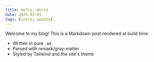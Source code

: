 ```yaml
---
title: Hello, World
date: 2025-01-01
tags: [intro, update]
---
```


Welcome to my blog! This is a Markdown post rendered at build time.

- Written in pure `.md`
- Parsed with remark/gray-matter
- Styled by Tailwind and the site's theme


